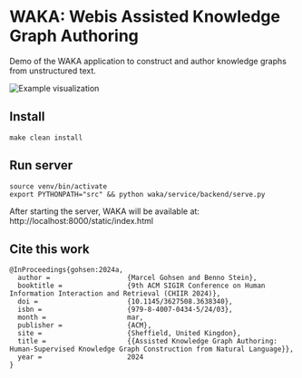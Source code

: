 # WAKA: Webis Assisted Knowledge Graph Authoring

Demo of the WAKA application to construct and author knowledge graphs from unstructured text. 

![Example visualization](kg-visualization.png)

## Install

```shell
make clean install
```

## Run server

```shell
source venv/bin/activate
export PYTHONPATH="src" && python waka/service/backend/serve.py
```

After starting the server, WAKA will be available at: http://localhost:8000/static/index.html

## Cite this work

```
@InProceedings{gohsen:2024a,
  author =                   {Marcel Gohsen and Benno Stein},
  booktitle =                {9th ACM SIGIR Conference on Human Information Interaction and Retrieval (CHIIR 2024)},
  doi =                      {10.1145/3627508.3638340},
  isbn =                     {979-8-4007-0434-5/24/03},
  month =                    mar,
  publisher =                {ACM},
  site =                     {Sheffield, United Kingdon},
  title =                    {{Assisted Knowledge Graph Authoring: Human-Supervised Knowledge Graph Construction from Natural Language}},
  year =                     2024
}
```

